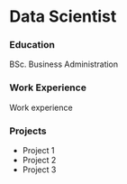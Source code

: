 # Data Scientist 

### Education 
BSc. Business Administration

### Work Experience 
Work experience 

### Projects 
- Project 1
- Project 2
- Project 3 
